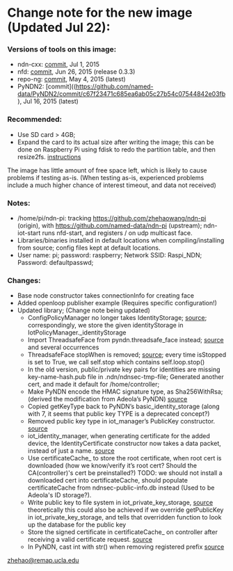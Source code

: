 Change note for the new image (Updated Jul 22):
==========================

### Versions of tools on this image:

* ndn-cxx: [commit](https://github.com/named-data/ndn-cxx/commit/35020caedf296346332155e22eae447b7785b873), Jul 1, 2015 
* nfd: [commit](https://github.com/named-data/nfd/commit/2666473042796614a0c2a54636c29f5b17507470), Jun 26, 2015 (release 0.3.3)
* repo-ng: [commit](https://github.com/named-data/repo-ng/commit/6e818129190497de8851a6f2d0ae57dfcccb0f49), May 4, 2015 (latest)
* PyNDN2: [commit]((https://github.com/named-data/PyNDN2/commit/c67f23471c685ea6ab05c27b54c07544842e03fb), Jul 16, 2015 (latest)

### Recommended: 
* Use SD card > 4GB; 
* Expand the card to its actual size after writing the image; this can be done on Raspberry Pi using fdisk to redo the partition table, and then resize2fs. [instructions](http://raspberrypi.stackexchange.com/questions/499/how-can-i-resize-my-root-partition)

The image has little amount of free space left, which is likely to cause problems if testing as-is. (When testing as-is, experienced problems include a much higher chance of interest timeout, and data not received)

### Notes:
* /home/pi/ndn-pi: tracking https://github.com/zhehaowang/ndn-pi (origin), with https://github.com/named-data/ndn-pi (upstream); ndn-iot-start runs nfd-start, and registers / on udp multicast face.
* Libraries/binaries installed in default locations when compiling/installing from source; config files kept at default locations.
* User name: pi; password: raspberry; Network SSID: Raspi_NDN; Password: defaultpasswd;

### Changes:
* Base node constructor takes connectionInfo for creating face
* Added openloop publisher example (Requires specific configuration!)
* Updated library; (Change note being updated)
  * ConfigPolicyManager no longer takes IdentityStorage; [source](https://github.com/named-data/ndn-pi/blob/master/ndn_pi/security/iot_policy_manager.py#L62); correspondingly, we store the given identityStorage in IotPolicyManager.\_identityStorage
  * Import ThreadsafeFace from pyndn.threadsafe\_face instead; [source](https://github.com/named-data/ndn-pi/blob/master/ndn_pi/base_node.py#L25) and several occurrences
  * ThreadsafeFace stopWhen is removed; [source](https://github.com/named-data/ndn-pi/blob/master/ndn_pi/base_node.py#L142); every time isStopped is set to True, we call self.stop which contains self.loop.stop()
  * In the old version, public/private key pairs for identities are missing key-name-hash.pub file in .ndn/ndnsec-tmp-file; Generated another cert, and made it default for /home/controller; 
  * Make PyNDN encode the HMAC signature type, as Sha256WithRsa; (derived the modification from Adeola’s PyNDN) [source](https://github.com/named-data/PyNDN2/blob/master/python/pyndn/encoding/tlv_0_1_1_wire_format.py#L743-L744)
  * Copied getKeyType back to PyNDN’s basic\_identity\_storage (along with 7, it seems that public key TYPE is a deprecated concept?)
  * Removed public key type in iot\_manager’s PublicKey constructor. [source](https://github.com/named-data/ndn-pi/blob/master/ndn_pi/security/iot_identity_manager.py#L113-L115)
  * iot\_identity\_manager, when generating certificate for the added device, the IdentityCertificate constructor now takes a data packet, instead of just a name. [source](https://github.com/named-data/ndn-pi/blob/master/ndn_pi/security/iot_identity_manager.py#L124)
  * Use certificateCache\_ to store the root certificate, when root cert is downloaded (how we know/verify it’s root cert? Should the CA(controller)'s cert be preinstalled?) TODO: we should not install a downloaded cert into certificateCache, should populate certificateCache from ndnsec-public-info.db instead (Used to be Adeola's ID storage?).
  * Write public key to file system in iot\_private\_key\_storage, [source](https://github.com/named-data/ndn-pi/blob/master/ndn_pi/iot_node.py#L167) theoretically this could also be achieved if we override getPublicKey in iot\_private\_key\_storage, and tells that overridden function to look up the database for the public key
  * Store the signed certificate in certificateCache\_ on controller after receiving a valid certificate request. [source](https://github.com/named-data/ndn-pi/blob/master/ndn_pi/iot_controller.py#L249)
  * In PyNDN, cast int with str() when removing registered prefix [source](https://github.com/named-data/PyNDN2/blob/master/python/pyndn/node.py#L283)

zhehao@remap.ucla.edu

